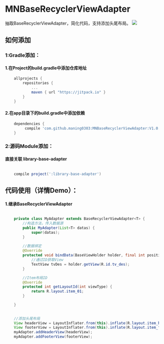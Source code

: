 # MNBaseRecyclerViewAdapter
抽取BaseRecyclerViewAdapter，简化代码，支持添加头尾布局。
[![](https://jitpack.io/v/maning0303/MNBaseRecyclerViewAdapter.svg)](https://jitpack.io/#maning0303/MNBaseRecyclerViewAdapter)

## 如何添加
### 1:Gradle添加：
#### 1.在Project的build.gradle中添加仓库地址

``` gradle
	allprojects {
		repositories {
			...
			maven { url "https://jitpack.io" }
		}
	}
```

#### 2.在app目录下的build.gradle中添加依赖
``` gradle
	dependencies {
	     compile 'com.github.maning0303:MNBaseRecyclerViewAdapter:V1.0.0'
	}
```

### 2:源码Module添加：
#### 直接关联 library-base-adapter

``` gradle

	compile project(':library-base-adapter')

```


## 代码使用（详情Demo）：
#### 1.继承BaseRecyclerViewAdapter
``` java

    private class MyAdapter extends BaseRecyclerViewAdapter<T> {
        //构造方法，传入数据源
        public MyAdapter(List<T> datas) {
            super(datas);
        }
            
        //数据绑定
        @Override
        protected void bindData(BaseViewHolder holder, final int position, int viewType) {
            //通过ID获取View
            TextView tvDes = holder.getView(R.id.tv_des);
        }

        //Item布局ID
        @Override
        protected int getLayoutId(int viewType) {
            return R.layout.item_01;
        }

    }
    
    
    //添加头尾布局
    View headerView = LayoutInflater.from(this).inflate(R.layout.item_header, null);
    View footerView = LayoutInflater.from(this).inflate(R.layout.item_footer, null);
    myAdapter.addHeaderView(headerView);
    myAdapter.addFooterView(footerView);


``` 

